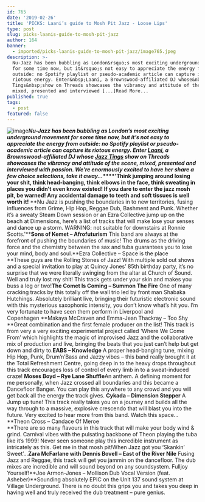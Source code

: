 ```yaml
---
id: 765
date: '2019-02-26'
title: 'PICKS: Laani’s guide to Mosh Pit Jazz - Loose Lips'
type: post
slug: picks-laanis-guide-to-mosh-pit-jazz
author: 164
banner:
  - imported/picks-laanis-guide-to-mosh-pit-jazz/image765.jpeg
description: >-
  Nu-Jazz has been bubbling as London&rsquo;s most exciting underground movement
  for some time now, but it&rsquo;s not easy to appreciate the energy from
  outside: no Spotify playlist or pseudo-academic article can capture its
  riotous energy. Enter&nbsp;Laani, a Brownswood-affiliated DJ whose&nbsp;Jazz
  Tings&nbsp;show on Threads showcases the vibrancy and attitude of the scene,
  mixed, presented and interviewed [...]Read More...
published: true
tags:
  - post
featured: false
---
```

![image](../imported/picks-laanis-guide-to-mosh-pit-jazz/image765.jpeg)**_Nu-Jazz has been bubbling as London’s most exciting underground movement for some time now, but it’s not easy to appreciate the energy from outside: no Spotify playlist or pseudo-academic article can capture its riotous energy. Enter [Laani](https://facebook.com/Laaniofficial), a Brownswood-affiliated DJ whose [Jazz Tings](https://threadsradio.com/project/jazztings-w-laani/) show on Threads showcases the vibrancy and attitude of the scene, mixed, presented and interviewed with passion. We’re enormously excited to have her share a few choice selections, take it away…_****'Think jumping around losing your shit, think head-banging, think elbows in the face, think sweating in places you didn’t even know existed! If you dare to enter the jazz mosh pit, be warned! Any accidental damage to teeth and soft tissues is well worth it!** **Nu Jazz is pushing the boundaries in to new territories, fusing influences from Grime, Hip Hop, Reggae Dub, Bashment and Punk. Whether it’s a sweaty Steam Down session or an Ezra Collective jump up on the beach at Dimensions, here’s a list of tracks that will make lose your senses and dance up a storm. WARNING: not suitable for downstairs at Ronnie Scotts.'****Sons of Kemet – Afrofuturism** This band are always at the forefront of pushing the boundaries of music! The drums as the driving force and the chemistry between the sax and tuba guarantees you to lose your mind, body and soul.**Ezra Collective – Space is the place  
**These guys are the Rolling Stones of Jazz! With multiple sold out shows and a special invitation to play at Quincy Jones’ 85th birthday party, it’s no surprise that we were literally swinging from the altar at Church of Sound. Well and truly lost my shit! This track gets under your skin and makes you buss a leg or two!**The Comet Is Coming – Summon The Fire** One of many cracking tracks by this totally off the wall trio led by front man Shabaka Hutchings. Absolutely brilliant live, bringing their futuristic electronic sound with this mysterious saxophonic intensity, you don’t know what’s hit you. I’m very fortunate to have seen them perform in Liverpool and Copenhagen **Makaya McCraven and Emma-Jean Thackray – Too Shy  
**Great combination and the first female producer on the list! This track is from very a very exciting experimental project called ‘Where We Come From’ which highlights the magic of improvised Jazz and the collaborative mix of production and live, bringing the beats that you just can’t help but get down and dirty to.**EABS – Knowledge** A proper head-banging tune, mixing Hip Hop, Punk, Drum’n’Bass and Jazzy vibes – this band really brought it at the Total Refreshment Centre, going deep in to the heavy drops throughout this track encourages loss of control of every limb in to a sweat-induced craze! **Moses Boyd – Rye Lane Shuffle**An anthem. A defining moment for me personally, when Jazz crossed all boundaries and this became a Dancefloor Banger. You can play this anywhere to any crowd and you will get back all the energy the track gives. **Cykada – Dimension Stepper** A Jump up tune! This track really takes you on a journey and builds all the way through to a massive, explosive crescendo that will blast you into the future. Very excited to hear more from this band. Watch this space…**Theon Cross – Candace Of Meroe  
**There are so many flavours in this track that will make your body wind & grind. Carnival vibes with the pulsating backbone of Theon playing the tuba like it’s 1999! Never seen someone play this incredible instrument as intricately as this. Get me in that mosh pit!When Jazz got you ‘Skankin’ Sweet’…**Zara McFarlane with Dennis Bovell – East of the River Nile** Fusing Jazz and Reggae, this track will get you jammin on the dancefloor. The dub mixes are incredible and will sound beyond on any soundsystem. Fulljoy Yourself!**Joe Armon-Jones – Mollison Dub Vocal Version (feat. Asheber)**Sounding absolutely EPIC on the Unit 137 sound system at Village Underground. There is no doubt this grips you and takes you deep in having well and truly received the dub treatment – pure genius.
